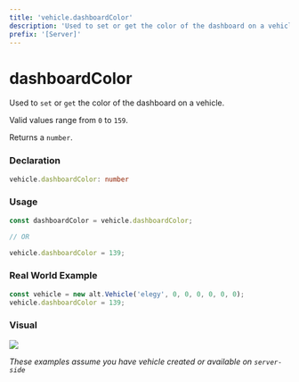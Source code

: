 ```yaml
---
title: 'vehicle.dashboardColor'
description: 'Used to set or get the color of the dashboard on a vehicle.'
prefix: '[Server]'
---
```


# dashboardColor

Used to `set` or `get` the color of the dashboard on a vehicle.

Valid values range from `0` to `159`.

Returns a `number`.

### Declaration

```typescript
vehicle.dashboardColor: number
```

### Usage

```js
const dashboardColor = vehicle.dashboardColor;

// OR

vehicle.dashboardColor = 139;
```

### Real World Example

```js
const vehicle = new alt.Vehicle('elegy', 0, 0, 0, 0, 0, 0);
vehicle.dashboardColor = 139;
```

### Visual

![](https://i.imgur.com/WgIYFhV.png)


_These examples assume you have vehicle created or available on `server-side`_